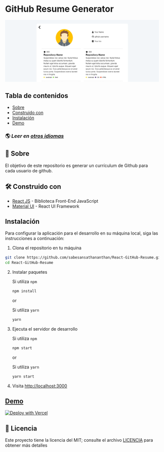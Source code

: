 # GitHub Resume Generator

![React GitHub Resume](../src/assets/readme/screenshot.png)

## Tabla de contenidos

- [Sobre](#about)
- [Construido con](#built-with)
- [Instalación](#installation)
- [Demo](#live-demo)
  <br>

### 🌎 _Leer en [otros idiomas](./Translations.md)_

<h2 id='about'>🤔 Sobre</h2>

El objetivo de este repositorio es generar un currículum de Github para cada usuario de github.

<h2 id='built-with'>🛠️ Construido con</h2>

- [React JS](https://reactjs.org/) - Biblioteca Front-End JavaScript
- [Material UI](https://material-ui.com/) - React UI Framework

<h2 id='installation'>Instalación</h2>

Para configurar la aplicación para el desarrollo en su máquina local, siga las instrucciones a continuación:

1. Clona el repositorio en tu máquina

```bash
git clone https://github.com/sabesansathananthan/React-GitHub-Resume.git
cd React-GitHub-Resume
```

2. Instalar paquetes

    Si utiliza `npm`
    ```bash
    npm install
    ```

    or

    Si utiliza `yarn`
    ```bash
    yarn
    ```

3. Ejecuta el servidor de desarrollo

    Si utiliza `npm`
    ```bash
    npm start
    ```

    or

    Si utiliza `yarn`
    ```bash
    yarn start
    ```

4. Visita <http://localhost:3000>

<h2 id='live-demo'><a href="https://react-github-resume.vercel.app/">Demo</a></h2>

[![Deploy with Vercel](https://vercel.com/button)](https://vercel.com/new/git/external?repository-url=https://github.com/sabesansathananthan/React-GitHub-Resume)

## 📄 Licencia

Este proyecto tiene la licencia del MIT; consulte el archivo [LICENCIA](../LICENSE) para obtener más detalles

